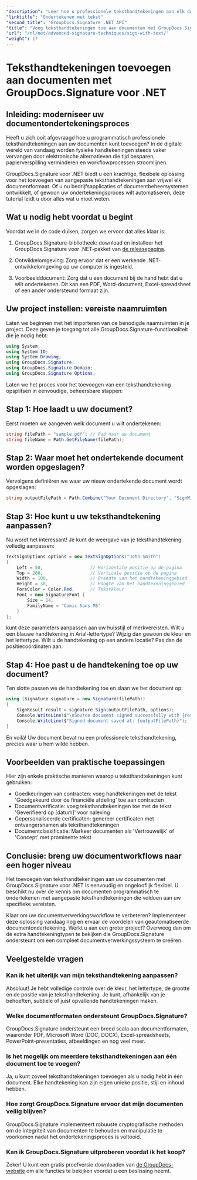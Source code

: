 ```yaml
---
"description": "Leer hoe u professionele teksthandtekeningen aan elk documentformaat kunt toevoegen met GroupDocs.Signature voor .NET. Eenvoudige implementatie met complete codevoorbeelden."
"linktitle": "Ondertekenen met tekst"
"second_title": "GroupDocs.Signature .NET API"
"title": "Voeg teksthandtekeningen toe aan documenten met GroupDocs.Signature voor .NET"
"url": "/nl/net/advanced-signature-techniques/sign-with-text/"
"weight": 17
---
```


# Teksthandtekeningen toevoegen aan documenten met GroupDocs.Signature voor .NET

## Inleiding: moderniseer uw documentondertekeningsproces

Heeft u zich ooit afgevraagd hoe u programmatisch professionele teksthandtekeningen aan uw documenten kunt toevoegen? In de digitale wereld van vandaag worden fysieke handtekeningen steeds vaker vervangen door elektronische alternatieven die tijd besparen, papierverspilling verminderen en workflowprocessen stroomlijnen.

GroupDocs.Signature voor .NET biedt u een krachtige, flexibele oplossing voor het toevoegen van aangepaste teksthandtekeningen aan vrijwel elk documentformaat. Of u nu bedrijfsapplicaties of documentbeheersystemen ontwikkelt, of gewoon uw ondertekeningsproces wilt automatiseren, deze tutorial leidt u door alles wat u moet weten.

## Wat u nodig hebt voordat u begint

Voordat we in de code duiken, zorgen we ervoor dat alles klaar is:

1. GroupDocs.Signature-bibliotheek: download en installeer het GroupDocs.Signature voor .NET-pakket van [de releasepagina](https://releases.groupdocs.com/signature/net/).

2. Ontwikkelomgeving: Zorg ervoor dat er een werkende .NET-ontwikkelomgeving op uw computer is ingesteld.

3. Voorbeelddocument: Zorg dat u een document bij de hand hebt dat u wilt ondertekenen. Dit kan een PDF, Word-document, Excel-spreadsheet of een ander ondersteund formaat zijn.

## Uw project instellen: vereiste naamruimten

Laten we beginnen met het importeren van de benodigde naamruimten in je project. Deze geven je toegang tot alle GroupDocs.Signature-functionaliteit die je nodig hebt:

```csharp
using System;
using System.IO;
using System.Drawing;
using GroupDocs.Signature;
using GroupDocs.Signature.Domain;
using GroupDocs.Signature.Options;
```

Laten we het proces voor het toevoegen van een teksthandtekening opsplitsen in eenvoudige, beheersbare stappen:

## Stap 1: Hoe laadt u uw document?

Eerst moeten we aangeven welk document u wilt ondertekenen:

```csharp
string filePath = "sample.pdf"; // Pad naar uw document
string fileName = Path.GetFileName(filePath);
```

## Stap 2: Waar moet het ondertekende document worden opgeslagen?

Vervolgens definiëren we waar uw nieuw ondertekende document wordt opgeslagen:

```csharp
string outputFilePath = Path.Combine("Your Document Directory", "SignWithText", fileName);
```

## Stap 3: Hoe kunt u uw teksthandtekening aanpassen?

Nu wordt het interessant! Je kunt de weergave van je teksthandtekening volledig aanpassen:

```csharp
TextSignOptions options = new TextSignOptions("John Smith")
{
    Left = 50,                  // Horizontale positie op de pagina
    Top = 200,                  // Verticale positie op de pagina
    Width = 100,                // Breedte van het handtekeninggebied
    Height = 30,                // Hoogte van het handtekeninggebied
    ForeColor = Color.Red,      // Tekstkleur
    Font = new SignatureFont { 
        Size = 14, 
        FamilyName = "Comic Sans MS" 
    }
};
```

kunt deze parameters aanpassen aan uw huisstijl of merkvereisten. Wilt u een blauwe handtekening in Arial-lettertype? Wijzig dan gewoon de kleur en het lettertype. Wilt u de handtekening op een andere locatie? Pas dan de positiecoördinaten aan.

## Stap 4: Hoe past u de handtekening toe op uw document?

Ten slotte passen we de handtekening toe en slaan we het document op:

```csharp
using (Signature signature = new Signature(filePath))
{
    SignResult result = signature.Sign(outputFilePath, options);
    Console.WriteLine($"\nSource document signed successfully with {result.Succeeded.Count} signature(s).");
    Console.WriteLine($"Signed document saved at: {outputFilePath}");
}
```

En voilà! Uw document bevat nu een professionele teksthandtekening, precies waar u hem wilde hebben.

## Voorbeelden van praktische toepassingen

Hier zijn enkele praktische manieren waarop u teksthandtekeningen kunt gebruiken:

- Goedkeuringen van contracten: voeg handtekeningen met de tekst 'Goedgekeurd door de financiële afdeling' toe aan contracten
- Documentverificatie: voeg teksthandtekeningen toe met de tekst 'Geverifieerd op [datum]' voor naleving
- Gepersonaliseerde certificaten: genereer certificaten met ontvangersnamen als teksthandtekeningen
- Documentclassificatie: Markeer documenten als 'Vertrouwelijk' of 'Concept' met prominente tekst

## Conclusie: breng uw documentworkflows naar een hoger niveau

Het toevoegen van teksthandtekeningen aan uw documenten met GroupDocs.Signature voor .NET is eenvoudig en ongelooflijk flexibel. U beschikt nu over de kennis om documenten programmatisch te ondertekenen met aangepaste teksthandtekeningen die voldoen aan uw specifieke vereisten.

Klaar om uw documentverwerkingsworkflow te verbeteren? Implementeer deze oplossing vandaag nog en ervaar de voordelen van geautomatiseerde documentondertekening. Werkt u aan een groter project? Overweeg dan om de extra handtekeningtypen te bekijken die GroupDocs.Signature ondersteunt om een compleet documentverwerkingssysteem te creëren.

## Veelgestelde vragen

### Kan ik het uiterlijk van mijn teksthandtekening aanpassen?

Absoluut! Je hebt volledige controle over de kleur, het lettertype, de grootte en de positie van je teksthandtekening. Je kunt, afhankelijk van je behoeften, subtiele of juist opvallende handtekeningen maken.

### Welke documentformaten ondersteunt GroupDocs.Signature?

GroupDocs.Signature ondersteunt een breed scala aan documentformaten, waaronder PDF, Microsoft Word (DOC, DOCX), Excel-spreadsheets, PowerPoint-presentaties, afbeeldingen en nog veel meer.

### Is het mogelijk om meerdere teksthandtekeningen aan één document toe te voegen?

Ja, u kunt zoveel teksthandtekeningen toevoegen als u nodig hebt in één document. Elke handtekening kan zijn eigen unieke positie, stijl en inhoud hebben.

### Hoe zorgt GroupDocs.Signature ervoor dat mijn documenten veilig blijven?

GroupDocs.Signature implementeert robuuste cryptografische methoden om de integriteit van documenten te behouden en manipulatie te voorkomen nadat het ondertekeningsproces is voltooid.

### Kan ik GroupDocs.Signature uitproberen voordat ik het koop?

Zeker! U kunt een gratis proefversie downloaden van [de GroupDocs-website](https://releases.groupdocs.com/) om alle functies te bekijken voordat u een beslissing neemt.